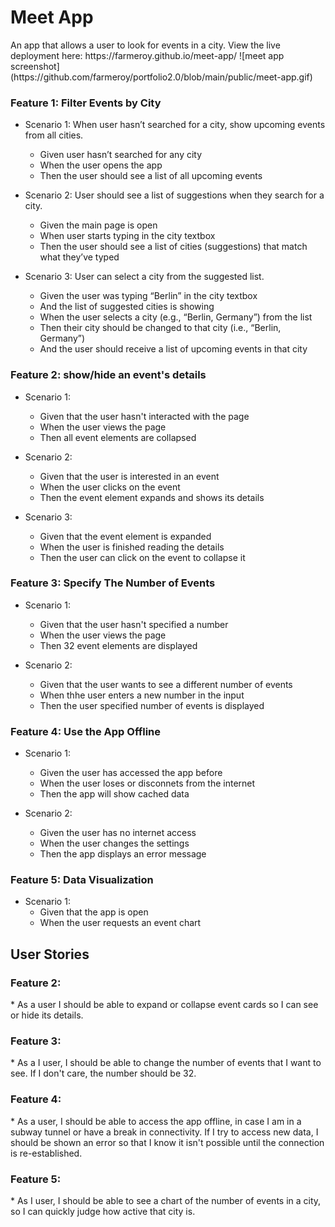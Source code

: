<h1>Meet App</h1>
An app that allows a user to look for events in a city.
View the live deployment here: https://farmeroy.github.io/meet-app/
![meet app screenshot](https://github.com/farmeroy/portfolio2.0/blob/main/public/meet-app.gif)

<h3>Feature 1: Filter Events by City</h3>

* Scenario 1: When user hasn’t searched for a city, show upcoming events from all cities.
  * Given user hasn’t searched for any city
  * When the user opens the app
  * Then the user should see a list of all upcoming events

* Scenario 2: User should see a list of suggestions when they search for a city.
  * Given the main page is open
  * When user starts typing in the city textbox
  * Then the user should see a list of cities (suggestions) that match what they’ve typed

* Scenario 3: User can select a city from the suggested list.
  * Given the user was typing “Berlin” in the city textbox
  * And the list of suggested cities is showing
  * When the user selects a city (e.g., “Berlin, Germany”) from the list
  * Then their city should be changed to that city (i.e., “Berlin, Germany”)
  * And the user should receive a list of upcoming events in that city

<h3>Feature 2: show/hide an event's details</h3>

* Scenario 1:
  * Given that the user hasn't interacted with the page
  * When the user views the page
  * Then all event elements are collapsed

* Scenario 2: 
  * Given that the user is interested in an event
  * When the user clicks on the event
  * Then the event element expands and shows its details

* Scenario 3: 
  * Given that the event element is expanded
  * When the user is finished reading the details
  * Then the user can click on the event to collapse it

<h3>Feature 3: Specify The Number of Events</h3>

* Scenario 1:
  * Given that the user hasn't specified a number
  * When the user views the page
  * Then 32 event elements are displayed

* Scenario 2:
  * Given that the user wants to see a different number of events
  * When thhe user enters a new number in the input
  * Then the user specified number of events is displayed

<h3>Feature 4: Use the App Offline</h3>

* Scenario 1: 
  * Given the user has accessed the app before
  * When the user loses or disconnets from the internet
  * Then the app will show cached data

* Scenario 2: 
  * Given the user has no internet access
  * When the user changes the settings
  * Then the app displays an error message

<h3>Feature 5: Data Visualization</h3>

* Scenario 1: 
  * Given that the app is open
  * When the user requests an event chart
 
<h2>User Stories</h2>

<h3>Feature 2:</h3>
  * As a user I should be able to expand or collapse event cards so I can see or hide its details.

<h3>Feature 3:</h3>
  * As a I user, I should be able to change the number of events that I want to see. If I don't care, the number should be 32.

 <h3>Feature 4:</h3>
  * As a user, I should be able to access the app offline, in case I am in a subway tunnel or have a break in connectivity. If I try to access new data, I should be shown an error so that I know it isn't possible until the connection is re-established.

<h3>Feature 5:</h3>
  * As I user, I should be able to see a chart of the number of events in a city, so I can quickly judge how active that city is. 
